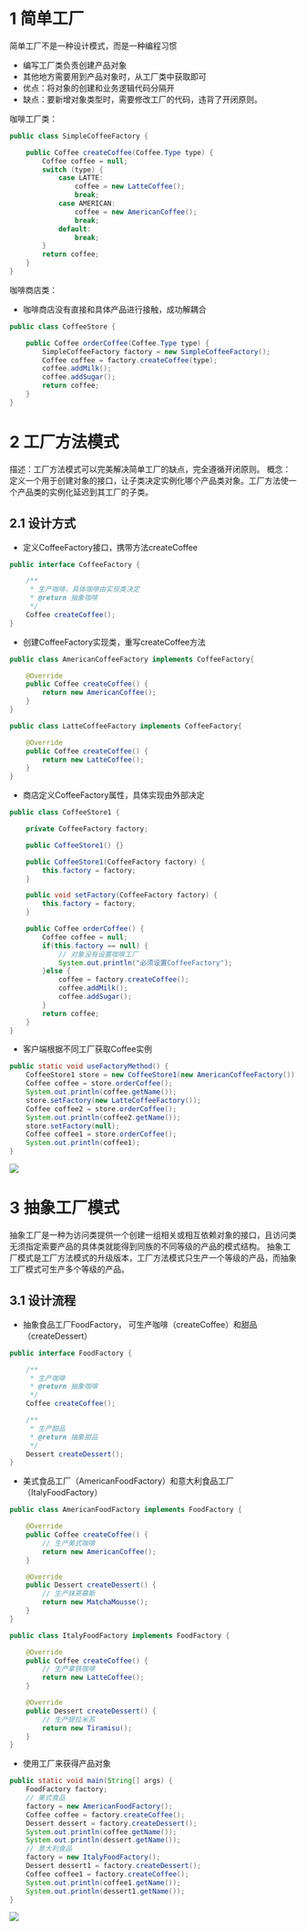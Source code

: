 # 1 简单工厂
简单工厂不是一种设计模式，而是一种编程习惯
- 编写工厂类负责创建产品对象
- 其他地方需要用到产品对象时，从工厂类中获取即可
- 优点：将对象的创建和业务逻辑代码分隔开
- 缺点：要新增对象类型时，需要修改工厂的代码，违背了开闭原则。

咖啡工厂类：

```java
public class SimpleCoffeeFactory {

    public Coffee createCoffee(Coffee.Type type) {
        Coffee coffee = null;
        switch (type) {
            case LATTE:
                coffee = new LatteCoffee();
                break;
            case AMERICAN:
                coffee = new AmericanCoffee();
                break;
            default:
                break;
        }
        return coffee;
    }
}
```

咖啡商店类：
- 咖啡商店没有直接和具体产品进行接触，成功解耦合

```java
public class CoffeeStore {

    public Coffee orderCoffee(Coffee.Type type) {
        SimpleCoffeeFactory factory = new SimpleCoffeeFactory();
        Coffee coffee = factory.createCoffee(type);
        coffee.addMilk();
        coffee.addSugar();
        return coffee;
    }
}
```

# 2 工厂方法模式
描述：工厂方法模式可以完美解决简单工厂的缺点，完全遵循开闭原则。
概念：定义一个用于创建对象的接口，让子类决定实例化哪个产品类对象。工厂方法使一个产品类的实例化延迟到其工厂的子类。

## 2.1 设计方式
- 定义CoffeeFactory接口，携带方法createCoffee

```java
public interface CoffeeFactory {

    /**
     * 生产咖啡，具体咖啡由实现类决定
     * @return 抽象咖啡
     */
    Coffee createCoffee();
}
```

- 创建CoffeeFactory实现类，重写createCoffee方法

```java
public class AmericanCoffeeFactory implements CoffeeFactory{

    @Override
    public Coffee createCoffee() {
        return new AmericanCoffee();
    }
}
```

```java
public class LatteCoffeeFactory implements CoffeeFactory{

    @Override
    public Coffee createCoffee() {
        return new LatteCoffee();
    }
}
```

- 商店定义CoffeeFactory属性，具体实现由外部决定

```java
public class CoffeeStore1 {

    private CoffeeFactory factory;

    public CoffeeStore1() {}

    public CoffeeStore1(CoffeeFactory factory) {
        this.factory = factory;
    }

    public void setFactory(CoffeeFactory factory) {
        this.factory = factory;
    }

    public Coffee orderCoffee() {
        Coffee coffee = null;
        if(this.factory == null) {
            // 对象没有设置咖啡工厂
            System.out.println("必须设置CoffeeFactory");
        }else {
            coffee = factory.createCoffee();
            coffee.addMilk();
            coffee.addSugar();
        }
        return coffee;
    }
}
```

- 客户端根据不同工厂获取Coffee实例

```java
public static void useFactoryMethod() {
    CoffeeStore1 store = new CoffeeStore1(new AmericanCoffeeFactory());
    Coffee coffee = store.orderCoffee();
    System.out.println(coffee.getName());
    store.setFactory(new LatteCoffeeFactory());
    Coffee coffee2 = store.orderCoffee();
    System.out.println(coffee2.getName());
    store.setFactory(null);
    Coffee coffee1 = store.orderCoffee();
    System.out.println(coffee1);
}
```

![](./images/工厂方法模式案例运行结果.png)

# 3 抽象工厂模式
抽象工厂是一种为访问类提供一个创建一组相关或相互依赖对象的接口，且访问类无须指定索要产品的具体类就能得到同族的不同等级的产品的模式结构。
抽象工厂模式是工厂方法模式的升级版本，工厂方法模式只生产一个等级的产品，而抽象工厂模式可生产多个等级的产品。

## 3.1 设计流程
- 抽象食品工厂FoodFactory， 可生产咖啡（createCoffee）和甜品（createDessert）

```java
public interface FoodFactory {

    /**
     * 生产咖啡
     * @return 抽象咖啡
     */
    Coffee createCoffee();

    /**
     * 生产甜品
     * @return 抽象甜品
     */
    Dessert createDessert();
}
```

- 美式食品工厂（AmericanFoodFactory）和意大利食品工厂（ItalyFoodFactory）

```java
public class AmericanFoodFactory implements FoodFactory {

    @Override
    public Coffee createCoffee() {
        // 生产美式咖啡
        return new AmericanCoffee();
    }

    @Override
    public Dessert createDessert() {
        // 生产抹茶慕斯
        return new MatchaMousse();
    }
}
```

```java
public class ItalyFoodFactory implements FoodFactory {

    @Override
    public Coffee createCoffee() {
        // 生产拿铁咖啡
        return new LatteCoffee();
    }

    @Override
    public Dessert createDessert() {
        // 生产提拉米苏
        return new Tiramisu();
    }
}
```

- 使用工厂来获得产品对象

```java
public static void main(String[] args) {
    FoodFactory factory;
    // 美式食品
    factory = new AmericanFoodFactory();
    Coffee coffee = factory.createCoffee();
    Dessert dessert = factory.createDessert();
    System.out.println(coffee.getName());
    System.out.println(dessert.getName());
    // 意大利食品
    factory = new ItalyFoodFactory();
    Dessert dessert1 = factory.createDessert();
    Coffee coffee1 = factory.createCoffee();
    System.out.println(coffee1.getName());
    System.out.println(dessert1.getName());
}
```

![](./images/抽象工厂模式案例运行结果.png)

